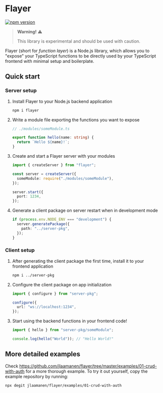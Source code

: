 # Flayer

[![npm version](https://badge.fury.io/js/flayer.svg)](https://badge.fury.io/js/flayer)

> **Warning!** ⚠️
>
> This library is experimental and should be used with caution.

Flayer (short for _function layer_) is a Node.js library, which allows you to "expose" your TypeScript functions to be directly used by your TypeScript frontend with minimal setup and boilerplate.

## Quick start

### Server setup

1. Install Flayer to your Node.js backend application
   ```bash
   npm i flayer
   ```
2. Write a module file exporting the functions you want to expose

   ```ts
   // ./modules/someModule.ts

   export function hello(name: string) {
     return `Hello ${name}!`;
   }
   ```

3. Create and start a Flayer server with your modules

   ```ts
   import { createServer } from "flayer";

   const server = createServer({
     someModule: require("./modules/someModule"),
   });

   server.start({
     port: 1234,
   });
   ```

4. Generate a client package on server restart when in development mode
   ```ts
   if (process.env.NODE_ENV === "development") {
     server.generatePackage({
       path: "../server-pkg",
     });
   }
   ```

### Client setup

1. After generating the client package the first time, install it to your frontend application
   ```bash
   npm i ../server-pkg
   ```
2. Configure the client package on app initialization

   ```ts
   import { configure } from "server-pkg";

   configure({
     url: "ws://localhost:1234",
   });
   ```

3. Start using the backend functions in your frontend code!

   ```ts
   import { hello } from "server-pkg/someModule";

   console.log(hello("World")); // "Hello World!"
   ```

## More detailed examples

Check https://github.com/jlaamanen/flayer/tree/master/examples/01-crud-with-auth for a more thorough example. To try it out yourself, copy the example repository by running:

```sh
npx degit jlaamanen/flayer/examples/01-crud-with-auth
```
